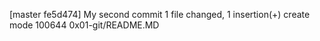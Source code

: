 [master fe5d474] My second commit
 1 file changed, 1 insertion(+)
 create mode 100644 0x01-git/README.MD
